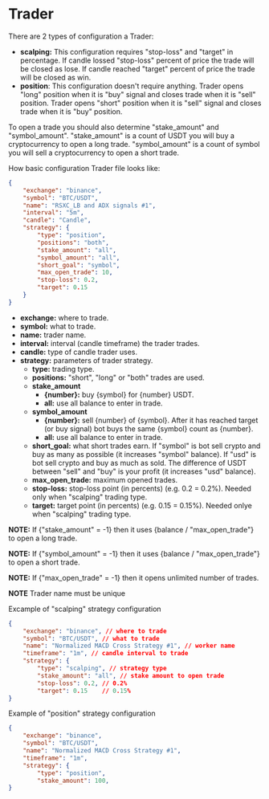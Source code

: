 # Trader
There are 2 types of configuration a Trader:
- **scalping:** This configuration requires "stop-loss" and "target" in percentage. If candle lossed "stop-loss" percent of price the trade will be closed as lose. If candle reached "target" percent of price the trade will be closed as win.
- **position**: This configuration doesn't require anything. Trader opens "long" position when it is "buy" signal and closes trade when it is "sell" position. Trader opens "short" position when it is "sell" signal and closes trade when it is "buy" position.

To open a trade you should also determine "stake_amount" and "symbol_amount". "stake_amount" is a count of USDT you will buy a cryptocurrency to open a long trade. "symbol_amount" is a count of symbol you will sell a cryptocurrency to open a short trade.


How basic configuration Trader file looks like:
```json
{
    "exchange": "binance",
    "symbol": "BTC/USDT",
    "name": "RSXC_LB and ADX signals #1",
    "interval": "5m",
    "candle": "Candle",
    "strategy": {
        "type": "position",
        "positions": "both",
        "stake_amount": "all",
        "symbol_amount": "all",
        "short_goal": "symbol",
        "max_open_trade": 10,
        "stop-loss": 0.2,
        "target": 0.15
    }
}
```
- **exchange:** where to trade.
- **symbol:** what to trade.
- **name:**  trader name.
- **interval:** interval (candle timeframe) the trader trades.
- **candle:** type of candle trader uses.
- **strategy:** parameters of trader strategy.
    - **type:** trading type.
    - **positions:** "short", "long" or "both" trades are used.
    - **stake_amount**
        - **{number}:** buy {symbol} for {number} USDT.
        - **all:** use all balance to enter in trade.
    - **symbol_amount**
        - **{number}:** sell {number} of {symbol}. After it has reached target (or buy signal) bot buys the same {symbol} count as {number}.
        - **all:** use all balance to enter in trade.
    - **short_goal:** what short trades earn. If "symbol" is bot sell crypto and buy as many as possible (it increases "symbol" balance). If "usd" is bot sell crypto and buy as much as sold. The difference of USDT between "sell" and "buy" is your profit (it increases "usd" balance).
    - **max_open_trade:** maximum opened trades.
    - **stop-loss:** stop-loss point (in percents) (e.g. 0.2 = 0.2%). Needed only when "scalping" trading type.
    - **target:** target point (in percents) (e.g. 0.15 = 0.15%). Needed onlye when "scalping" trading type.

**NOTE:** If {"stake_amount" = -1} then it uses {balance / "max_open_trade"} to open a long trade.

**NOTE:** If {"symbol_amount" = -1} then it uses {balance / "max_open_trade"} to open a short trade.

**NOTE:** If {"max_open_trade" = -1} then it opens unlimited number of trades.

**NOTE** Trader name must be unique

Excample of "scalping" strategy configuration
```json
{
    "exchange": "binance", // where to trade
    "symbol": "BTC/USDT", // what to trade
    "name": "Normalized MACD Cross Strategy #1", // worker name
    "timeframe": "1m", // candle interval to trade
    "strategy": {
        "type": "scalping", // strategy type
        "stake_amount": "all", // stake amount to open trade
        "stop-loss": 0.2, // 0.2%
        "target": 0.15    // 0.15%
}
```
Example of "position" strategy configuration
```json
{
    "exchange": "binance", 
    "symbol": "BTC/USDT", 
    "name": "Normalized MACD Cross Strategy #1", 
    "timeframe": "1m", 
    "strategy": {
        "type": "position", 
        "stake_amount": 100, 
}
```
